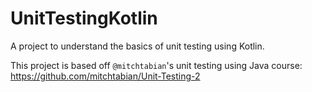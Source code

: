 # UnitTestingKotlin
A project to understand the basics of unit testing using Kotlin.

This project is based off `@mitchtabian`'s unit testing using Java course: https://github.com/mitchtabian/Unit-Testing-2
